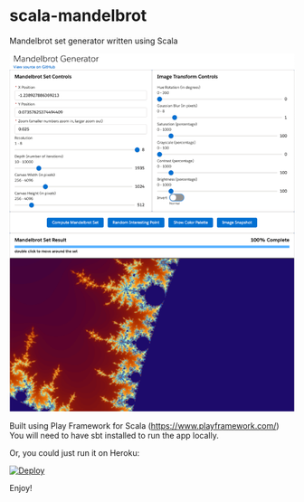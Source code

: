 # scala-mandelbrot
Mandelbrot set generator written using Scala

![screenshot](https://github.com/markslott/scala-mandelbrot/blob/master/doc/2020-02-20_15-41-25.png)

Built using Play Framework for Scala (https://www.playframework.com/)
You will need to have sbt installed to run the app locally.

Or, you could just run it on Heroku:

[![Deploy](https://www.herokucdn.com/deploy/button.svg)](https://heroku.com/deploy)

Enjoy!

